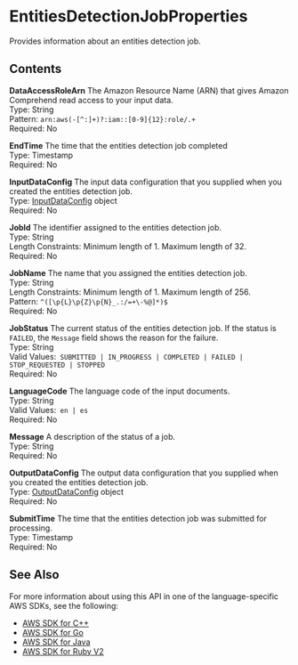 # EntitiesDetectionJobProperties<a name="API_EntitiesDetectionJobProperties"></a>

Provides information about an entities detection job\.

## Contents<a name="API_EntitiesDetectionJobProperties_Contents"></a>

 **DataAccessRoleArn**   <a name="comprehend-Type-EntitiesDetectionJobProperties-DataAccessRoleArn"></a>
The Amazon Resource Name \(ARN\) that gives Amazon Comprehend read access to your input data\.  
Type: String  
Pattern: `arn:aws(-[^:]+)?:iam::[0-9]{12}:role/.+`   
Required: No

 **EndTime**   <a name="comprehend-Type-EntitiesDetectionJobProperties-EndTime"></a>
The time that the entities detection job completed  
Type: Timestamp  
Required: No

 **InputDataConfig**   <a name="comprehend-Type-EntitiesDetectionJobProperties-InputDataConfig"></a>
The input data configuration that you supplied when you created the entities detection job\.  
Type: [InputDataConfig](API_InputDataConfig.md) object  
Required: No

 **JobId**   <a name="comprehend-Type-EntitiesDetectionJobProperties-JobId"></a>
The identifier assigned to the entities detection job\.  
Type: String  
Length Constraints: Minimum length of 1\. Maximum length of 32\.  
Required: No

 **JobName**   <a name="comprehend-Type-EntitiesDetectionJobProperties-JobName"></a>
The name that you assigned the entities detection job\.  
Type: String  
Length Constraints: Minimum length of 1\. Maximum length of 256\.  
Pattern: `^([\p{L}\p{Z}\p{N}_.:/=+\-%@]*)$`   
Required: No

 **JobStatus**   <a name="comprehend-Type-EntitiesDetectionJobProperties-JobStatus"></a>
The current status of the entities detection job\. If the status is `FAILED`, the `Message` field shows the reason for the failure\.  
Type: String  
Valid Values:` SUBMITTED | IN_PROGRESS | COMPLETED | FAILED | STOP_REQUESTED | STOPPED`   
Required: No

 **LanguageCode**   <a name="comprehend-Type-EntitiesDetectionJobProperties-LanguageCode"></a>
The language code of the input documents\.  
Type: String  
Valid Values:` en | es`   
Required: No

 **Message**   <a name="comprehend-Type-EntitiesDetectionJobProperties-Message"></a>
A description of the status of a job\.  
Type: String  
Required: No

 **OutputDataConfig**   <a name="comprehend-Type-EntitiesDetectionJobProperties-OutputDataConfig"></a>
The output data configuration that you supplied when you created the entities detection job\.   
Type: [OutputDataConfig](API_OutputDataConfig.md) object  
Required: No

 **SubmitTime**   <a name="comprehend-Type-EntitiesDetectionJobProperties-SubmitTime"></a>
The time that the entities detection job was submitted for processing\.  
Type: Timestamp  
Required: No

## See Also<a name="API_EntitiesDetectionJobProperties_SeeAlso"></a>

For more information about using this API in one of the language\-specific AWS SDKs, see the following:
+  [AWS SDK for C\+\+](https://docs.aws.amazon.com/goto/SdkForCpp/comprehend-2017-11-27/EntitiesDetectionJobProperties) 
+  [AWS SDK for Go](https://docs.aws.amazon.com/goto/SdkForGoV1/comprehend-2017-11-27/EntitiesDetectionJobProperties) 
+  [AWS SDK for Java](https://docs.aws.amazon.com/goto/SdkForJava/comprehend-2017-11-27/EntitiesDetectionJobProperties) 
+  [AWS SDK for Ruby V2](https://docs.aws.amazon.com/goto/SdkForRubyV2/comprehend-2017-11-27/EntitiesDetectionJobProperties) 